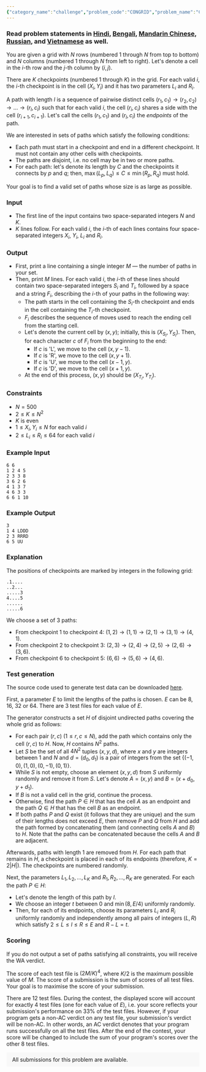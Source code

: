 ```yaml
---
{"category_name":"challenge","problem_code":"CONGRID","problem_name":"Connect on a Grid (Challenge)","problemComponents":{"constraints":"","constraintsState":false,"subtasks":"","subtasksState":false,"inputFormat":"","inputFormatState":false,"outputFormat":"","outputFormatState":false,"sampleTestCases":{}},"video_editorial_url":"","languages_supported":{"0":"CPP14","1":"C","2":"JAVA","3":"PYTH 3.6","4":"CPP17","5":"PYTH","6":"PYP3","7":"CS2","8":"ADA","9":"PYPY","10":"TEXT","11":"PAS fpc","12":"NODEJS","13":"RUBY","14":"PHP","15":"GO","16":"HASK","17":"TCL","18":"PERL","19":"SCALA","20":"LUA","21":"kotlin","22":"BASH","23":"JS","24":"LISP sbcl","25":"rust","26":"PAS gpc","27":"BF","28":"CLOJ","29":"R","30":"D","31":"CAML","32":"FORT","33":"ASM","34":"swift","35":"FS","36":"WSPC","37":"LISP clisp","38":"SQL","39":"SCM guile","40":"PERL6","41":"ERL","42":"CLPS","43":"ICK","44":"NICE","45":"PRLG","46":"ICON","47":"COB","48":"SCM chicken","49":"PIKE","50":"SCM qobi","51":"ST","52":"SQLQ","53":"NEM"},"max_timelimit":5,"source_sizelimit":50000,"problem_author":"physics0523","problem_tester":"","date_added":"13-09-2020","tags":{"0":"physics0523"},"problem_difficulty_level":"Unavailable","best_tag":"","editorial_url":"","time":{"view_start_date":1104528600,"submit_start_date":1104528600,"visible_start_date":1104528600,"end_date":1735669800},"is_direct_submittable":false,"problemDiscussURL":"https://discuss.codechef.com/search?q=CONGRID","is_proctored":false,"visitedContests":{},"layout":"problem"}
---
```

### Read problem statements in [Hindi](https://www.codechef.com/download/translated/NOV20/hindi/CONGRID.pdf), [Bengali](https://www.codechef.com/download/translated/NOV20/bengali/CONGRID.pdf), [Mandarin Chinese](https://www.codechef.com/download/translated/NOV20/mandarin/CONGRID.pdf), [Russian](https://www.codechef.com/download/translated/NOV20/russian/CONGRID.pdf), and [Vietnamese](https://www.codechef.com/download/translated/NOV20/vietnamese/CONGRID.pdf) as well.

You are given a grid with $N$ rows (numbered $1$ through $N$ from top to bottom) and $N$ columns (numbered $1$ through $N$ from left to right). Let's denote a cell in the $i$-th row and the $j$-th column by $(i,j)$.

There are $K$ checkpoints (numbered $1$ through $K$) in the grid. For each valid $i$, the $i$-th checkpoint is in the cell $(X_i,Y_i)$ and it has two parameters $L_i$ and $R_i$.

A path with length $l$ is a sequence of pairwise distinct cells $(r_1,c_1) \rightarrow (r_2,c_2) \rightarrow \ldots \rightarrow (r_l,c_l)$ such that for each valid $i$, the cell $(r_i,c_i)$ shares a side with the cell $(r_{i+1},c_{i+1})$. Let's call the cells $(r_1,c_1)$ and $(r_l,c_l)$ the *endpoints* of the path.

We are interested in sets of paths which satisfy the following conditions:
- Each path must start in a checkpoint and end in a different checkpoint. It must not contain any other cells with checkpoints.
- The paths are disjoint, i.e. no cell may be in two or more paths.
- For each path: let's denote its length by $C$ and the checkpoints it connects by $p$ and $q$; then, $\max(L_p,L_q) \le C \le \min(R_p,R_q)$ must hold.

Your goal is to find a valid set of paths whose size is as large as possible.

### Input
- The first line of the input contains two space-separated integers $N$ and $K$.
- $K$ lines follow. For each valid $i$, the $i$-th of each lines contains four space-separated integers $X_i$, $Y_i$, $L_i$ and $R_i$. 

### Output
- First, print a line containing a single integer $M$ ― the number of paths in your set.
- Then, print $M$ lines. For each valid $i$, the $i$-th of these lines should contain two space-separated integers $S_i$ and $T_i$, followed by a space and a string $F_i$, describing the $i$-th of your paths in the following way:
    - The path starts in the cell containing the $S_i$-th checkpoint and ends in the cell containing the $T_i$-th checkpoint.
	- $F_i$ describes the sequence of moves used to reach the ending cell from the starting cell.
	- Let's denote the current cell by $(x, y)$; initially, this is $(X_{S_i}, Y_{S_i})$. Then, for each character $c$ of $F_i$ from the beginning to the end:
	    - If $c$ is 'L', we move to the cell $(x,y-1)$.
	    - If $c$ is 'R', we move to the cell $(x,y+1)$.
	    - If $c$ is 'U', we move to the cell $(x-1,y)$.
	    - If $c$ is 'D', we move to the cell $(x+1,y)$.
	- At the end of this process, $(x, y)$ should be $(X_{T_i}, Y_{T_i})$.

### Constraints 
- $N = 500$
- $2 \le K \le N^2$
- $K$ is even
- $1 \le X_i, Y_i \le N$ for each valid $i$
- $2 \le L_i \le R_i \le 64$ for each valid $i$

### Example Input
```
6 6
1 2 4 5
2 3 3 8
3 6 2 6
4 1 3 7
4 6 3 3
6 6 1 10
```

### Example Output
```
3
1 4 LDDD
2 3 RRRD
6 5 UU
```

### Explanation
The positions of checkpoints are marked by integers in the following grid:
```
.1....
..2...
.....3
4....5
......
.....6
```

We choose a set of $3$ paths:
- From checkpoint $1$ to checkpoint $4$: $(1,2)\rightarrow(1,1)\rightarrow(2,1)\rightarrow(3,1)\rightarrow(4,1)$.
- From checkpoint $2$ to checkpoint $3$: $(2,3)\rightarrow(2,4)\rightarrow(2,5)\rightarrow(2,6)\rightarrow(3,6)$.
- From checkpoint $6$ to checkpoint $5$: $(6,6)\rightarrow(5,6)\rightarrow(4,6)$.

### Test generation
The source code used to generate test data can be downloaded [here](https://codechef_shared.s3.amazonaws.com/download/Images/NOV20/CONGRID/CONGRID_input_generator.cpp).

First, a parameter $E$ to limit the lengths of the paths is chosen. $E$ can be $8$, $16$, $32$ or $64$. There are $3$ test files for each value of $E$.

The generator constructs a set $H$ of disjoint undirected paths covering the whole grid as follows:
- For each pair $(r, c)$ ($1 \le r, c \le N$), add the path which contains only the cell $(r, c)$ to $H$. Now, $H$ contains $N^2$ paths.
- Let $S$ be the set of all $4N^2$ tuples $(x,y,d)$, where $x$ and $y$ are integers between $1$ and $N$ and $d = (d_0,d_1)$ is a pair of integers from the set $\{(-1,0),(1,0),(0,-1),(0,1)\}$.
- While $S$ is not empty, choose an element $(x,y,d)$ from $S$ uniformly randomly and remove it from $S$. Let's denote $A=(x,y)$ and $B=(x+d_0,y+d_1)$.
- If $B$ is not a valid cell in the grid, continue the process.
- Otherwise, find the path $P \in H$ that has the cell $A$ as an endpoint and the path $Q \in H$ that has the cell $B$ as an endpoint.
- If both paths $P$ and $Q$ exist (it follows that they are unique) and the sum of their lengths does not exceed $E$, then remove $P$ and $Q$ from $H$ and add the path formed by concatenating them (and connecting cells $A$ and $B$) to $H$. Note that the paths can be concatenated because the cells $A$ and $B$ are adjacent.

Afterwards, paths with length $1$ are removed from $H$. For each path that remains in $H$, a checkpoint is placed in each of its endpoints (therefore, $K = 2|H|$). The checkpoints are numbered randomly.

Next, the parameters $L_1, L_2, \ldots, L_K$ and $R_1, R_2, \ldots, R_K$ are generated. For each the path $P \in H$:
- Let's denote the length of this path by $l$.
- We choose an integer $t$ between $0$ and $\min(8, E/4)$ uniformly randomly.
- Then, for each of its endpoints, choose its parameters $L_i$ and $R_i$ uniformly randomly and independently among all pairs of integers $(L, R)$ which satisfy $2 \le L \le l \le R \le E$ and $R - L = t$.

### Scoring
If you do not output a set of paths satisfying all constraints, you will receive the WA verdict.

The score of each test file is $(2M/K)^4$, where $K/2$ is the maximum possible value of $M$. The score of a submission is the sum of scores of all test files. Your goal is to maximise the score of your submission.

There are 12 test files. During the contest, the displayed score will account for exactly 4 test files (one for each value of $E$), i.e. your score reflects your submission's performance on 33% of the test files. However, if your program gets a non-AC verdict on any test file, your submission's verdict will be non-AC. In other words, an AC verdict denotes that your program runs successfully on all the test files. After the end of the contest, your score will be changed to include the sum of your program's scores over the other 8 test files.

<aside style='background: #f8f8f8;padding: 10px 15px;'><div>All submissions for this problem are available.</div></aside>